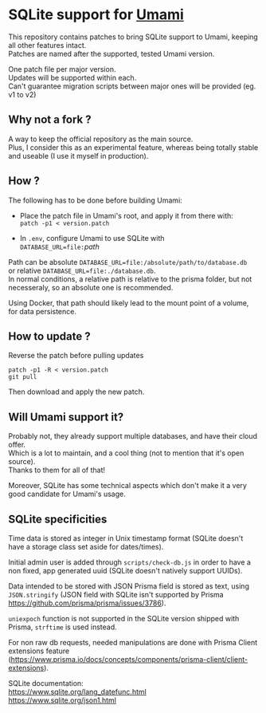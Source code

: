 # SQLite support for [Umami](https://github.com/umami-software/umami)

This repository contains patches to bring SQLite support to Umami, keeping all other features intact.\
Patches are named after the supported, tested Umami version.

One patch file per major version.\
Updates will be supported within each.\
Can't guarantee migration scripts between major ones will be provided (eg. v1 to v2)

## Why not a fork ?
A way to keep the official repository as the main source.\
Plus, I consider this as an experimental feature, whereas being totally stable and useable (I use it myself in production).

## How ?
The following has to be done before building Umami:

- Place the patch file in Umami's root, and apply it from there with:\
`patch -p1 < version.patch`

- In `.env`, configure Umami to use SQLite with\
`DATABASE_URL=file:`*path*

Path can be absolute `DATABASE_URL=file:/absolute/path/to/database.db`\
or relative `DATABASE_URL=file:./database.db`.\
In normal conditions, a relative path is relative to the prisma folder, but not necesseraly, so an absolute one is recommended.

Using Docker, that path should likely lead to the mount point of a volume, for data persistence.

## How to update ?
Reverse the patch before pulling updates
```
patch -p1 -R < version.patch
git pull
```
Then download and apply the new patch.

## Will Umami support it?
Probably not, they already support multiple databases, and have their cloud offer.\
Which is a lot to maintain, and a cool thing (not to mention that it's open source).\
Thanks to them for all of that!

Moreover, SQLite has some technical aspects which don't make it a very good candidate for Umami's usage.

## SQLite specificities
Time data is stored as integer in Unix timestamp format (SQLite doesn't have a storage class set aside for dates/times).

Initial admin user is added through `scripts/check-db.js` in order to have a non fixed, app generated uuid (SQLite doesn't natively support UUIDs).

Data intended to be stored with JSON Prisma field is stored as text, using `JSON.stringify` (JSON field with SQLite isn't supported by Prisma https://github.com/prisma/prisma/issues/3786).

`uniexpoch` function is not supported in the SQLite version shipped with Prisma, `strftime` is used instead.

For non raw db requests, needed manipulations are done with Prisma Client extensions feature (https://www.prisma.io/docs/concepts/components/prisma-client/client-extensions).

SQLite documentation:\
https://www.sqlite.org/lang_datefunc.html \
https://www.sqlite.org/json1.html